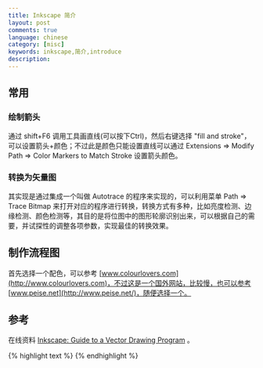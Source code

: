 ```yaml
---
title: Inkscape 简介
layout: post
comments: true
language: chinese
category: [misc]
keywords: inkscape,简介,introduce
description:
---
```



<!-- more -->


## 常用

### 绘制箭头

通过 shift+F6 调用工具画直线(可以按下Ctrl)，然后右键选择 "fill and stroke"，可以设置箭头+颜色；不过此是颜色只能设置直线可以通过 Extensions => Modify Path => Color Markers to Match Stroke 设置箭头颜色。

### 转换为矢量图

其实现是通过集成一个叫做 Autotrace 的程序来实现的，可以利用菜单 Path => Trace Bitmap 来打开对应的程序进行转换，转换方式有多种，比如亮度检测、边缘检测、颜色检测等，其目的是将位图中的图形轮廓识别出来，可以根据自己的需要，并试探性的调整各项参数，实现最佳的转换效果。

## 制作流程图

首先选择一个配色，可以参考 [www.colourlovers.com](http://www.colourlovers.com)，不过这是一个国外网站，比较慢，也可以参考 [www.peise.net](http://www.peise.net/)，随便选择一个。


## 参考

在线资料 [Inkscape: Guide to a Vector Drawing Program](http://tavmjong.free.fr/INKSCAPE/MANUAL/html/) 。

{% highlight text %}
{% endhighlight %}

